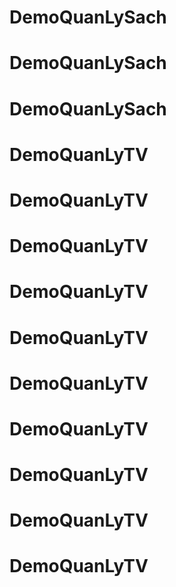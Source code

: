 # DemoQuanLySach
# DemoQuanLySach
# DemoQuanLySach
# DemoQuanLyTV
# DemoQuanLyTV
# DemoQuanLyTV
# DemoQuanLyTV
# DemoQuanLyTV
# DemoQuanLyTV
# DemoQuanLyTV
# DemoQuanLyTV
# DemoQuanLyTV
# DemoQuanLyTV
